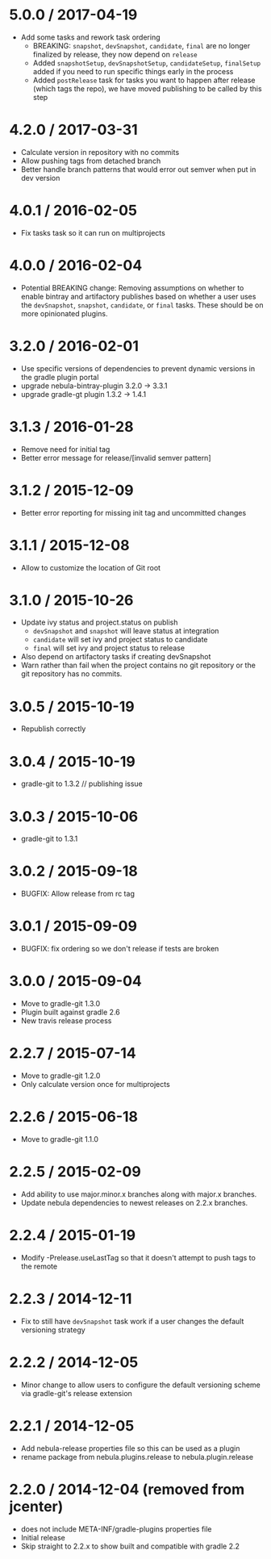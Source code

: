5.0.0 / 2017-04-19
==================

* Add some tasks and rework task ordering
    * BREAKING: `snapshot`, `devSnapshot`, `candidate`, `final` are no longer finalized by release, they now depend on `release`
    * Added `snapshotSetup`, `devSnapshotSetup`, `candidateSetup`, `finalSetup` added if you need to run specific things early in the process
    * Added `postRelease` task for tasks you want to happen after release (which tags the repo), we have moved publishing to be called by this step

4.2.0 / 2017-03-31
==================

* Calculate version in repository with no commits
* Allow pushing tags from detached branch
* Better handle branch patterns that would error out semver when put in dev version

4.0.1 / 2016-02-05
==================

* Fix tasks task so it can run on multiprojects

4.0.0 / 2016-02-04
==================

* Potential BREAKING change: Removing assumptions on whether to enable bintray and artifactory publishes based on whether a user uses the `devSnapshot`, `snapshot`, `candidate`, or `final` tasks. These should be on more opinionated plugins.

3.2.0 / 2016-02-01
==================

* Use specific versions of dependencies to prevent dynamic versions in the gradle plugin portal
* upgrade nebula-bintray-plugin 3.2.0 -> 3.3.1
* upgrade gradle-gt plugin 1.3.2 -> 1.4.1

3.1.3 / 2016-01-28
==================

* Remove need for initial tag
* Better error message for release/[invalid semver pattern]

3.1.2 / 2015-12-09
==================

* Better error reporting for missing init tag and uncommitted changes

3.1.1 / 2015-12-08
==================

* Allow to customize the location of Git root 

3.1.0 / 2015-10-26
==================

* Update ivy status and project.status on publish
    * `devSnapshot` and `snapshot` will leave status at integration
    * `candidate` will set ivy and project status to candidate
    * `final` will set ivy and project status to release
* Also depend on artifactory tasks if creating devSnapshot
* Warn rather than fail when the project contains no git repository or the git repository has no commits.

3.0.5 / 2015-10-19
==================

* Republish correctly

3.0.4 / 2015-10-19
==================

* gradle-git to 1.3.2 // publishing issue

3.0.3 / 2015-10-06
==================

* gradle-git to 1.3.1

3.0.2 / 2015-09-18
==================

* BUGFIX: Allow release from rc tag

3.0.1 / 2015-09-09
==================

* BUGFIX: fix ordering so we don't release if tests are broken

3.0.0 / 2015-09-04
==================

* Move to gradle-git 1.3.0
* Plugin built against gradle 2.6
* New travis release process

2.2.7 / 2015-07-14
==================

* Move to gradle-git 1.2.0
* Only calculate version once for multiprojects

2.2.6 / 2015-06-18
==================

* Move to gradle-git 1.1.0

2.2.5 / 2015-02-09
==================

* Add ability to use major.minor.x branches along with major.x branches.
* Update nebula dependencies to newest releases on 2.2.x branches.

2.2.4 / 2015-01-19
==================

* Modify -Prelease.useLastTag so that it doesn't attempt to push tags to the remote

2.2.3 / 2014-12-11
==================

* Fix to still have `devSnapshot` task work if a user changes the default versioning strategy

2.2.2 / 2014-12-05
==================

* Minor change to allow users to configure the default versioning scheme via gradle-git's release extension

2.2.1 / 2014-12-05
==================

* Add nebula-release properties file so this can be used as a plugin
* rename package from nebula.plugins.release to nebula.plugin.release

2.2.0 / 2014-12-04 (removed from jcenter)
=========================================

* does not include META-INF/gradle-plugins properties file
* Initial release
* Skip straight to 2.2.x to show built and compatible with gradle 2.2
